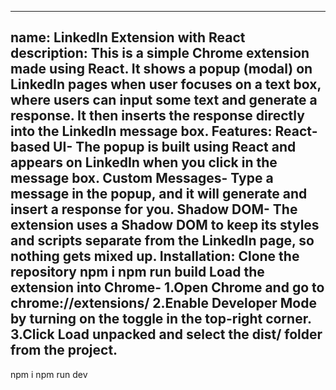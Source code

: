 
---
name: LinkedIn Extension with React
description: This is a simple Chrome extension made using React. It shows a popup (modal) on LinkedIn pages when user focuses on a text box, where users can input some text and generate a response. It then inserts the response directly into the LinkedIn message box.
Features: React-based UI- The popup is built using React and appears on LinkedIn when you click in the message box.
          Custom Messages- Type a message in the popup, and it will generate and insert a response for you.
          Shadow DOM- The extension uses a Shadow DOM to keep its styles and scripts separate from the LinkedIn page, so nothing gets mixed up.
Installation: Clone the repository 
              npm i
              npm run build
              Load the extension into Chrome-
              1.Open Chrome and go to chrome://extensions/
              2.Enable Developer Mode by turning on the toggle in the top-right corner.
              3.Click Load unpacked and select the dist/ folder from the project.
---

npm i
npm run dev
```
